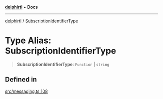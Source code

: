 [**delphirtl**](../README.md) • **Docs**

***

[delphirtl](../globals.md) / SubscriptionIdentifierType

# Type Alias: SubscriptionIdentifierType

> **SubscriptionIdentifierType**: `Function` \| `string`

## Defined in

[src/messaging.ts:108](https://github.com/chuacw/delphirtl/blob/d71b924f22790501bc0f05faa45f3a3158bae305/src/messaging.ts#L108)
